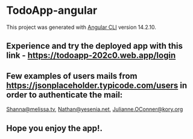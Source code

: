 # TodoApp-angular

This project was generated with [Angular CLI](https://github.com/angular/angular-cli) version 14.2.10.

## Experience and try the deployed app with this link - https://todoapp-202c0.web.app/login

## Few examples of users mails from https://jsonplaceholder.typicode.com/users in order to authenticate the mail: 

Shanna@melissa.tv,
Nathan@yesenia.net,
Julianne.OConner@kory.org

## Hope you enjoy the app!.
